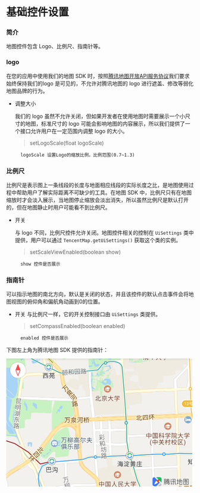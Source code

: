 # 基础控件设置

### 简介

地图控件包含 Logo、比例尺、指南针等。

### logo

在您的应用中使用我们的地图 SDK 时，按照[腾讯地图开放API服务协议](https://lbs.qq.com/terms.html)我们要求始终保持我们的logo 是可见的，不允许对腾讯地图的 logo 进行遮盖、修改等弱化地图品牌的行为。

- 调整大小

    我们的 logo 虽然不允许关闭，但如果开发者在使用地图时需要展示一个小尺寸的地图，标准尺寸的 logo 可能会影响地图的内容展示，所以我们提供了一个接口允许用户在一定范围内调整 logo 的大小。

    > setLogoScale(float logoScale)
  
        logoScale 设置Logo的缩放比例，比例范围(0.7~1.3)


### 比例尺

比例尺是表示图上一条线段的长度与地面相应线段的实际长度之比，是地图使用过程中帮助用户了解实际距离不可缺少的工具。在地图 SDK 中，比例尺只有在地图缩放时才会淡入展示，当地图停止缩放会淡出消失，所以虽然比例尺是默认打开的，但在地图静止时用户可能看不到比例尺。

- 开关

    与 logo 不同，比例尺控件允许关闭。地图控件相关的控制在 `UiSettings` 类中提供，用户可以通过 `TencentMap.getUiSettings()` 获取这个类的实例。

    > setScaleViewEnabled(boolean show)

        show 控件是否展示

### 指南针

可以指示地图的南北方向，默认是关闭的状态，并且该控件的默认点击事件会将地图视图的俯仰角和偏航角动画到0的位置。

- 开关
    与比例尺一样，它的开关控制接口由 `UiSettings` 类提供。

    > setCompassEnabled(boolean enabled)
    
        enabled 控件是否展示

下图左上角为腾讯地图 SDK 提供的指南针：

<img src="..\images\widget\compass.png" width="500">